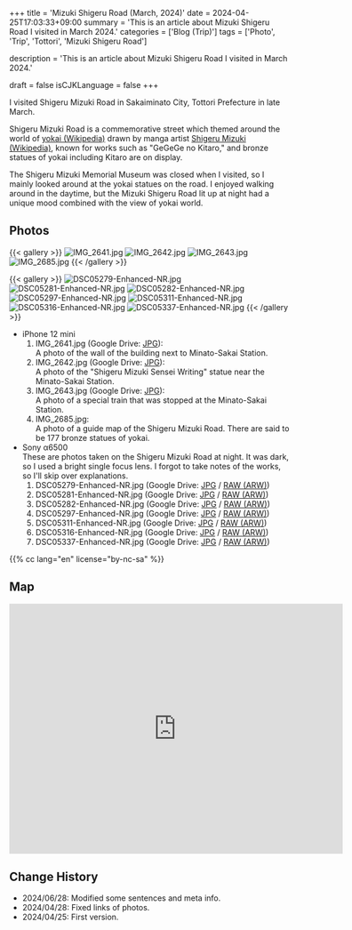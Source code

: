 +++
title = 'Mizuki Shigeru Road (March, 2024)'
date = 2024-04-25T17:03:33+09:00
summary = 'This is an article about Mizuki Shigeru Road I visited in March 2024.'
categories = ['Blog (Trip)']
tags = ['Photo', 'Trip', 'Tottori', 'Mizuki Shigeru Road']

description = 'This is an article about Mizuki Shigeru Road I visited in March 2024.'

draft = false
isCJKLanguage = false
+++


I visited Shigeru Mizuki Road in Sakaiminato City, Tottori Prefecture in late March.

Shigeru Mizuki Road is a commemorative street which themed around the world of [yokai (Wikipedia)](https://en.wikipedia.org/wiki/Y%C5%8Dkai) drawn by manga artist [Shigeru Mizuki (Wikipedia)](https://en.wikipedia.org/wiki/Shigeru_Mizuki),
known for works such as "GeGeGe no Kitaro,"
and bronze statues of yokai including Kitaro are on display.

The Shigeru Mizuki Memorial Museum was closed when I visited,
so I mainly looked around at the yokai statues on the road.
I enjoyed walking around in the daytime,
but the Mizuki Shigeru Road lit up at night had a unique mood combined with the view of yokai world.


## Photos

{{< gallery >}}
  <img src="IMG_2641.jpg" alt="IMG_2641.jpg" class="grid-w33" />
  <img src="IMG_2642.jpg" alt="IMG_2642.jpg" class="grid-w33" />
  <img src="IMG_2643.jpg" alt="IMG_2643.jpg" class="grid-w33" />
  <img src="IMG_2685.jpg" alt="IMG_2685.jpg" class="grid-w60" />
{{< /gallery >}}

{{< gallery >}}
  <img src="DSC05279-Enhanced-NR.jpg" alt="DSC05279-Enhanced-NR.jpg" class="grid-w33" />
  <img src="DSC05281-Enhanced-NR.jpg" alt="DSC05281-Enhanced-NR.jpg" class="grid-w33" />
  <img src="DSC05282-Enhanced-NR.jpg" alt="DSC05282-Enhanced-NR.jpg" class="grid-w66" />
  <img src="DSC05297-Enhanced-NR.jpg" alt="DSC05297-Enhanced-NR.jpg" class="grid-w33" />
  <img src="DSC05311-Enhanced-NR.jpg" alt="DSC05311-Enhanced-NR.jpg" class="grid-w33" />
  <img src="DSC05316-Enhanced-NR.jpg" alt="DSC05316-Enhanced-NR.jpg" class="grid-w66" />
  <img src="DSC05337-Enhanced-NR.jpg" alt="DSC05337-Enhanced-NR.jpg" class="grid-w33" />
{{< /gallery >}}


- iPhone 12 mini
    1. IMG\_2641.jpg (Google Drive: [JPG](https://drive.google.com/file/d/1PvcxTm7Fxf8hdYekzNgH4AwJjqJ5Nn9P/view)):  
       A photo of the wall of the building next to Minato-Sakai Station.
    1. IMG\_2642.jpg (Google Drive: [JPG](https://drive.google.com/file/d/1ZDrZ0WtA9S2iYa5yMqJKwyeS-Ow2DLPl/view)):  
       A photo of the "Shigeru Mizuki Sensei Writing" statue near the Minato-Sakai Station.
    1. IMG\_2643.jpg (Google Drive: [JPG](https://drive.google.com/file/d/19ofOuepoGBIkQLpqa70ddkPN1o1xQSq0/view)):  
       A photo of a special train that was stopped at the Minato-Sakai Station.
    1. IMG\_2685.jpg:  
       A photo of a guide map of the Shigeru Mizuki Road.
       There are said to be 177 bronze statues of yokai.
- Sony α6500  
  These are photos taken on the Shigeru Mizuki Road at night.
  It was dark, so I used a bright single focus lens.
  I forgot to take notes of the works, so I'll skip over explanations.
    1. DSC05279-Enhanced-NR.jpg (Google Drive: [JPG](https://drive.google.com/file/d/1yBAdXle0ciN1U-AbrtMLYC0Z7ReKnyEe/view) / [RAW (ARW)](https://drive.google.com/file/d/1kiaHtx1p8hmOHLx5WqWhDI-qErGvnggv/view))
    1. DSC05281-Enhanced-NR.jpg (Google Drive: [JPG](https://drive.google.com/file/d/1QzPo9u4tfhDjXtzrIj1UMw4yF_iWEuL0/view) / [RAW (ARW)](https://drive.google.com/file/d/11h9QBPIWA_enaqKktB46ppkf9Y5pBHH9/view))
    1. DSC05282-Enhanced-NR.jpg (Google Drive: [JPG](https://drive.google.com/file/d/1i-vB2cq3-6N5-4N2Nwv3M_fkk6kgn2MP/view) / [RAW (ARW)](https://drive.google.com/file/d/1gRmOY6cMgcmC9h-eoGsSQRZw6I-of5Xy/view))
    1. DSC05297-Enhanced-NR.jpg (Google Drive: [JPG](https://drive.google.com/file/d/1Nt1CDZNvG0j1dGaMTrrfcpuv3JhY92Yc/view) / [RAW (ARW)](https://drive.google.com/file/d/1Aiz6F0WNPRkfxS_18AGtdhle6jpU-Nua/view))
    1. DSC05311-Enhanced-NR.jpg (Google Drive: [JPG](https://drive.google.com/file/d/1m5fdoJ70qDlC2BFd6m4BVLWsXHqcFZTL/view) / [RAW (ARW)](https://drive.google.com/file/d/1E9fL5cw2tnPn5IBifhvNDdpA_QtWpJ_Q/view))
    1. DSC05316-Enhanced-NR.jpg (Google Drive: [JPG](https://drive.google.com/file/d/1M2qXa4iHWwGJDxjBQboblW7iSO87SNr3/view) / [RAW (ARW)](https://drive.google.com/file/d/1d-nihWGEvnxIPaqLljY3Vsg0ZA2rXb12/view))
    1. DSC05337-Enhanced-NR.jpg (Google Drive: [JPG](https://drive.google.com/file/d/1pS84fMhAUGvUepLfAMLWz53iFkZVCZyO/view) / [RAW (ARW)](https://drive.google.com/file/d/1KIaVNSF5H_Y6PmtgN4f_SACR-SOQQSju/view))


{{% cc lang="en" license="by-nc-sa" %}}


## Map

<iframe src="https://www.google.com/maps/embed?pb=!1m18!1m12!1m3!1d3246.3502335926387!2d133.22124177651676!3d35.545051537441516!2m3!1f0!2f0!3f0!3m2!1i1024!2i768!4f13.1!3m3!1m2!1s0x355655b2bc947ee5%3A0xc9cde9852f230188!2sMizuki%20Shigeru%20Road!5e0!3m2!1sen!2sjp!4v1714035631703!5m2!1sen!2sjp" width="600" height="450" style="border:0;" allowfullscreen="" loading="lazy" referrerpolicy="no-referrer-when-downgrade"></iframe>


## Change History

- 2024/06/28: Modified some sentences and meta info.
- 2024/04/28: Fixed links of photos.
- 2024/04/25: First version.

